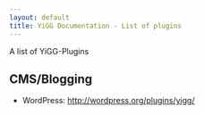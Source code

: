 ```yaml
---
layout: default
title: YiGG Documentation - List of plugins
---
```


A list of YiGG-Plugins

## CMS/Blogging

* WordPress: <http://wordpress.org/plugins/yigg/>